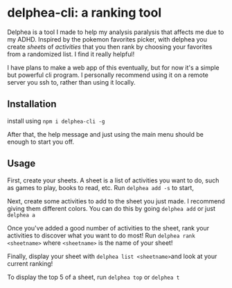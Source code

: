 # delphea-cli: a ranking tool 
Delphea is a tool I made to help my analysis paralysis that affects me due to my ADHD. Inspired by the pokemon favorites picker, with delphea you create *sheets* of *activities* that you then rank by choosing your favorites from a randomized list. I find it really helpful! 

I have plans to make a web app of this eventually, but for now it's a simple but powerful cli program. I personally recommend using it on a remote server you ssh to, rather than using it locally.

## Installation

install using `npm i delphea-cli -g`

After that, the help message and just using the main menu should be enough to start you off.

## Usage
First, create your sheets. A sheet is a list of activities you want to do, such as games to play, books to read, etc. Run `delphea add -s` to start,

Next, create some activities to add to the sheet you just made. I recommend giving them different colors. You can do this by going `delphea add` or just `delphea a`

Once you've added a good number of activities to the sheet, rank your activities to discover what you want to do most! Run `delphea rank <sheetname>` where `<sheetname>` is the name of your sheet!

Finally, display your sheet with `delphea list <sheetname>`and look at your current ranking!

To display the top 5 of a sheet, run `delphea top` or `delphea t` 
